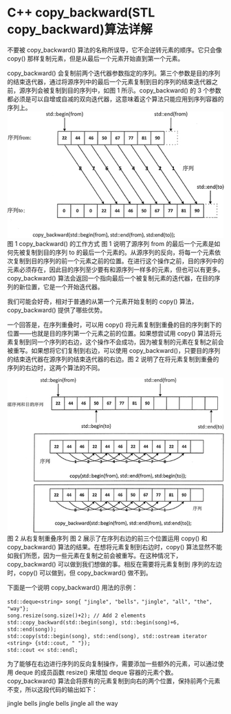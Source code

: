# C++ copy_backward(STL copy_backward)算法详解

不要被 copy_backward() 算法的名称所误导，它不会逆转元素的顺序。它只会像 copy() 那样复制元素，但是从最后一个元素开始直到第一个元素。

copy_backward() 会复制前两个迭代器参数指定的序列。第三个参数是目的序列的结束迭代器，通过将源序列中的最后一个元素复制到目的序列的结束迭代器之前，源序列会被复制到目的序列中，如图 1 所示。copy_backward() 的 3 个参数都必须是可以自增或自减的双向迭代器，这意味着这个算法只能应用到序列容器的序列上。
![](img/0d3353addd9f9c994efb75c31fe23858.jpg)
图 1 copy_backward() 的工作方式
图 1 说明了源序列 from 的最后一个元素是如何先被复制到目的序列 to 的最后一个元素的。从源序列的反向，将每一个元素依次复制到目的序列的前一个元素之前的位置。在进行这个操作之前，目的序列中的元素必须存在，因此目的序列至少要有和源序列一样多的元素，但也可以有更多。copy_backward() 算法会返回一个指向最后一个被复制元素的迭代器，在目的序列的新位置，它是一个开始迭代器。

我们可能会好奇，相对于普通的从第一个元素开始复制的 copy() 算法，copy_backward() 提供了哪些优势。

一个回答是，在序列重叠时，可以用 copy() 将元素复制到重叠的目的序列剩下的位置——也就是目的序列第一个元素之前的位置。如果想尝试用 copy() 算法将元素复制到同一个序列的右边，这个操作不会成功，因为被复制的元素在复制之前会被重写。如果想将它们复制到右边，可以使用 copy_backward()，只要目的序列的结束迭代器在源序列的结束迭代器的右边。图 2 说明了在将元素复制到重叠的序列的右边时，这两个算法的不同。

![](img/8cbedb073bf4bff95beb7b5543e4d627.jpg)
图 2 从右复制重叠序列
图 2 展示了在序列右边的前三个位置运用 copy() 和 copy_backward() 算法的结果。在想将元素复制到右边时，copy() 算法显然不能如我们所愿，因为一些元素在复制之前会被重写。在这种情况下，copy_backward() 可以做到我们想做的事。相反在需要将元素复制到 序列的左边时，copy() 可以做到，但 copy_backward() 做不到。

下面是一个说明 copy_backward() 用法的示例：

```
std::deque<string> song{ "jingle", "bells"，"jingle", "all", "the", "way"};
song.resize(song.size()+2); // Add 2 elements
std::copy_backward(std::begin(song), std::begin(song)+6, std::end(song));
std::copy(std::begin(song), std::end(song), std::ostream iterator <string> {std::cout, " "});
std::cout << std::endl;
```

为了能够在右边进行序列的反向复制操作，需要添加一些额外的元素，可以通过使用 deque 的成员函数 resize() 来增加 deque 容器的元素个数。copy_backward() 算法会将原有的元素复制到向右的两个位置，保持前两个元素不变，所以这段代码的输出如下：

jingle bells jingle bells jingle all the way
